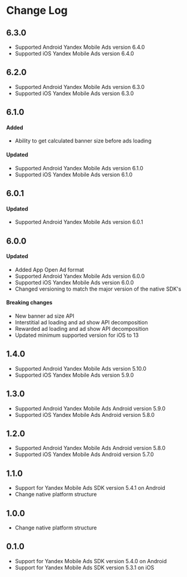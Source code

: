 # Change Log

## 6.3.0

* Supported Android Yandex Mobile Ads version 6.4.0
* Supported iOS Yandex Mobile Ads version 6.4.0

## 6.2.0

* Supported Android Yandex Mobile Ads version 6.3.0
* Supported iOS Yandex Mobile Ads version 6.3.0

## 6.1.0

#### Added

* Ability to get calculated banner size before ads loading

#### Updated

* Supported Android Yandex Mobile Ads version 6.1.0
* Supported iOS Yandex Mobile Ads version 6.1.0

## 6.0.1

#### Updated
* Supported Android Yandex Mobile Ads version 6.0.1

## 6.0.0

#### Updated

* Added App Open Ad format
* Supported Android Yandex Mobile Ads version 6.0.0
* Supported iOS Yandex Mobile Ads version 6.0.0
* Changed versioning to match the major version of the native SDK's

#### Breaking changes

* New banner ad size API
* Interstitial ad loading and ad show API decomposition
* Rewarded ad loading and ad show API decomposition
* Updated minimum supported version for iOS to 13

## 1.4.0

* Supported Android Yandex Mobile Ads version 5.10.0
* Supported iOS Yandex Mobile Ads version 5.9.0

## 1.3.0

* Supported Android Yandex Mobile Ads Android version 5.9.0
* Supported iOS Yandex Mobile Ads Android version 5.8.0

## 1.2.0

* Supported Android Yandex Mobile Ads Android version 5.8.0
* Supported iOS Yandex Mobile Ads Android version 5.7.0

## 1.1.0

* Support for Yandex Mobile Ads SDK version 5.4.1 on Android
* Change native platform structure

## 1.0.0

* Change native platform structure

## 0.1.0

* Support for Yandex Mobile Ads SDK version 5.4.0 on Android
* Support for Yandex Mobile Ads SDK version 5.3.1 on iOS
